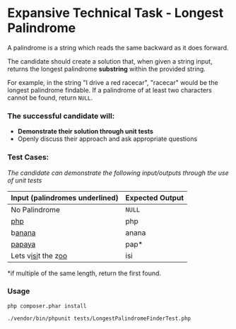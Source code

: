 # Expansive Technical Task - Longest Palindrome

A palindrome is a string which reads the same backward as it
does forward.

The candidate should create a solution that, when given a string input, returns the longest
palindrome **substring** within the provided string. 

For example, in the string "I drive a red racecar",
"racecar" would be the longest palindrome findable. 
If a palindrome of at least two characters cannot be found, return `NULL`.

### The successful candidate will:
* **Demonstrate their solution through unit tests**
* Openly discuss their approach and ask appropriate questions

### Test Cases:
_The candidate can demonstrate the following input/outputs through the use of
unit tests_

Input (palindromes underlined) | Expected Output
--- | ---
No Palindrome|`NULL`
<u>php</u>|php
b<u>anana</u>|anana
<u>papaya</u>|pap*
Lets v<u>isi</u>t the z<u>oo</u>|isi

*if multiple of the same length, return the first found.

### Usage
`php composer.phar install`

`./vendor/bin/phpunit tests/LongestPalindromeFinderTest.php`
